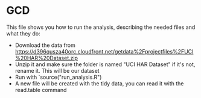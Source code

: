GCD
===
This file shows you how to run the analysis, describing the needed files and what they do:

* Download the data from https://d396qusza40orc.cloudfront.net/getdata%2Fprojectfiles%2FUCI%20HAR%20Dataset.zip
* Unzip it and make sure the folder is named "UCI HAR Dataset" if it's not, rename it. This will be our dataset
* Run with `source("run_analysis.R")
* A new file will be created with the tidy data, you can read it with the read.table command

